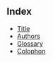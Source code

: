 ## Index

* [Title](title.md)
* [Authors](authors.md)
* [Glossary](glossary.md)
* [Colophon](colophon.md)
